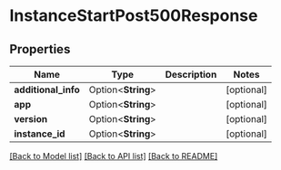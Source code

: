 # InstanceStartPost500Response

## Properties

Name | Type | Description | Notes
------------ | ------------- | ------------- | -------------
**additional_info** | Option<**String**> |  | [optional]
**app** | Option<**String**> |  | [optional]
**version** | Option<**String**> |  | [optional]
**instance_id** | Option<**String**> |  | [optional]

[[Back to Model list]](../README.md#documentation-for-models) [[Back to API list]](../README.md#documentation-for-api-endpoints) [[Back to README]](../README.md)


